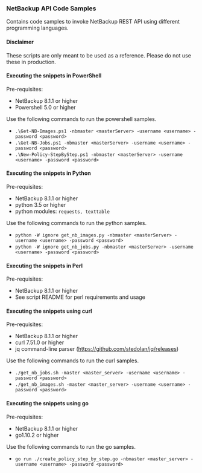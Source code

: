 ### NetBackup API Code Samples

Contains code samples to invoke NetBackup REST API using different programming languages.

#### Disclaimer
These scripts are only meant to be used as a reference. Please do not use these in production.

#### Executing the snippets in PowerShell
Pre-requisites:
- NetBackup 8.1.1 or higher
- Powershell 5.0 or higher

Use the following commands to run the powershell samples.
- `.\Get-NB-Images.ps1 -nbmaster <masterServer> -username <username> -password <password>`
- `.\Get-NB-Jobs.ps1 -nbmaster <masterServer> -username <username> -password <password>`
- `.\New-Policy-StepByStep.ps1 -nbmaster <masterServer> -username <username> -password <password>`

#### Executing the snippets in Python
Pre-requisites:
- NetBackup 8.1.1 or higher
- python 3.5 or higher
- python modules: `requests, texttable`

Use the following commands to run the python samples.
- `python -W ignore get_nb_images.py -nbmaster <masterServer> -username <username> -password <password>`
- `python -W ignore get_nb_jobs.py -nbmaster <masterServer> -username <username> -password <password>`

#### Executing the snippets in Perl
Pre-requisites:
- NetBackup 8.1.1 or higher
- See script README for perl requirements and usage

#### Executing the snippets using curl
Pre-requisites:
- NetBackup 8.1.1 or higher
- curl 7.51.0 or higher
- jq command-line parser (https://github.com/stedolan/jq/releases)

Use the following commands to run the curl samples.
- `./get_nb_jobs.sh -master <master_server> -username <username> -password <password>`
- `./get_nb_images.sh -master <master_server> -username <username> -password <password>`

#### Executing the snippets using go
Pre-requisites:
- NetBackup 8.1.1 or higher
- go1.10.2 or higher

Use the following commands to run the go samples.
- `go run ./create_policy_step_by_step.go -nbmaster <master_server> -username <username> -password <password>`
